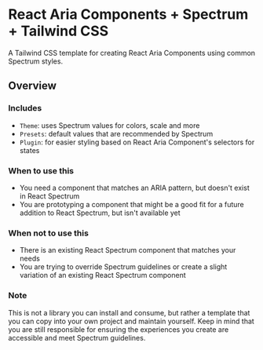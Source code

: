 # React Aria Components + Spectrum + Tailwind CSS

A Tailwind CSS template for creating React Aria Components using common Spectrum styles.

## Overview

### Includes

- `Theme`: uses Spectrum values for colors, scale and more
- `Presets`: default values that are recommended by Spectrum
- `Plugin`: for easier styling based on React Aria Component's selectors for states

### When to use this

- You need a component that matches an ARIA pattern, but doesn't exist in React Spectrum
- You are prototyping a component that might be a good fit for a future addition to React Spectrum, but isn't available yet

### When not to use this

- There is an existing React Spectrum component that matches your needs
- You are trying to override Spectrum guidelines or create a slight variation of an existing React Spectrum component

### Note

This is not a library you can install and consume, but rather a template that you can copy into your own project and maintain yourself. Keep in mind that you are still responsible for ensuring the experiences you create are accessible and meet Spectrum guidelines.